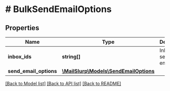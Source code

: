 # # BulkSendEmailOptions

## Properties

Name | Type | Description | Notes
------------ | ------------- | ------------- | -------------
**inbox_ids** | **string[]** | Inboxes to send the email from | [optional] 
**send_email_options** | [**\MailSlurp\Models\SendEmailOptions**](SendEmailOptions.md) |  | 

[[Back to Model list]](../../README.md#documentation-for-models) [[Back to API list]](../../README.md#documentation-for-api-endpoints) [[Back to README]](../../README.md)


